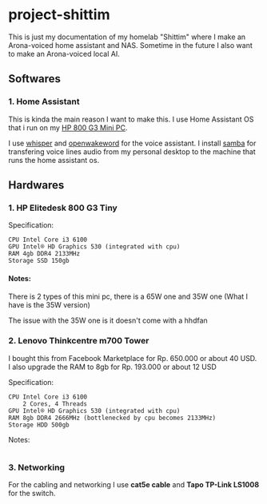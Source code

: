 # project-shittim
This is just my documentation of my homelab "Shittim" where I make an Arona-voiced home assistant and NAS.
Sometime in the future I also want to make an Arona-voiced local AI.

## Softwares
### 1. Home Assistant
This is kinda the main reason I want to make this. I use Home Assistant OS that i run on my [HP 800 G3 Mini PC](https://github.com/aeNorun/project-shittim?tab=readme-ov-file#1-hp-elitedesk-800-g3-tiny).

I use [whisper](https://www.home-assistant.io/integrations/whisper/) and [openwakeword](https://www.home-assistant.io/voice_control/create_wake_word/) for the voice assistant.
I install [samba](https://www.home-assistant.io/common-tasks/os/#installing-and-using-the-samba-add-on) for transfering voice lines audio from my personal desktop to the machine that runs the home assistant os.


## Hardwares
### 1. HP Elitedesk 800 G3 Tiny

Specification: 
```
CPU Intel Core i3 6100
GPU Intel® HD Graphics 530 (integrated with cpu)
RAM 4gb DDR4 2133MHz
Storage SSD 150gb
```
#### Notes:
There is 2 types of this mini pc, there is a 65W one and 35W one (What I have is the 35W version)

The issue with the 35W one is it doesn't come with a hhdfan



### 2. Lenovo Thinkcentre m700 Tower 
I bought this from Facebook Marketplace for Rp. 650.000 or about 40 USD. I also upgrade the RAM to 8gb for Rp. 193.000 or about 12 USD

Specification:
```
CPU Intel Core i3 6100
    2 Cores, 4 Threads
GPU Intel® HD Graphics 530 (integrated with cpu)
RAM 8gb DDR4 2666MHz (bottlenecked by cpu becomes 2133MHz)
Storage HDD 500gb 
```
Notes: 
```

```
### 3. Networking
For the cabling and networking I use **cat5e cable** and **Tapo TP-Link LS1008** for the switch.

